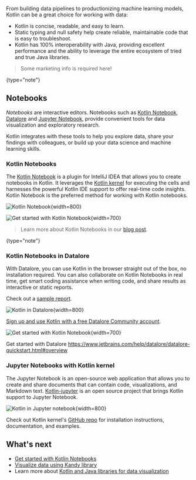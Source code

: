 [//]: # (title: Kotlin for data analysis)

From building data pipelines to productionizing machine learning models, Kotlin can be a great choice for 
working with data:
* Kotlin is concise, readable, and easy to learn.
* Static typing and null safety help create reliable, maintainable code that is easy to troubleshoot. 
* Kotlin has 100% interoperability with Java, providing excellent performance and the ability to leverage the entire ecosystem of tried and true Java libraries.

> Some marketing info is required here!
> 
{type="note"}

## Notebooks

_Notebooks_ are interactive editors. Notebooks such as [Kotlin Notebook](https://plugins.jetbrains.com/plugin/16340-kotlin-notebook),  [Datalore](http://jetbrains.com/datalore)
and [Jupyter Notebook](https://jupyter.org/), provide convenient tools for data visualization and exploratory research.

Kotlin integrates with these tools to help you explore data, share your findings with 
colleagues, or build up your data science and machine learning skills.

### Kotlin Notebooks

The [Kotlin Notebook](https://plugins.jetbrains.com/plugin/16340-kotlin-notebook) is a plugin for IntelliJ IDEA that
allows you to create notebooks in Kotlin. It leverages the [Kotlin kernel](#jupyter-notebooks-with-kotlin-kernel) for executing the
cells and harnesses the powerful Kotlin IDE support to offer real-time code insights. Kotlin Notebook is the preferred method
for working with Kotlin notebooks.

![Kotlin Notebook](kotlin-notebook.png){width=800}

![Get started with Kotlin Notebook](multiplatform-create-project-button.png){width=700}

> Learn more about Kotlin Notebooks in our [blog post](https://blog.jetbrains.com/kotlin/2023/07/introducing-kotlin-notebook/).
> 
{type="note"}

### Kotlin Notebooks in Datalore

With Datalore, you can use Kotlin in the browser straight out of the box, no installation required.
You can also collaborate on Kotlin Notebooks in real time,
get smart coding assistance when writing code, and share results as interactive or static reports.

Check out a [sample report](https://datalore.jetbrains.com/view/report/9YLrg20eesVX2cQu1FKLiZ).

![Kotlin in Datalore](kotlin-datalore.png){width=800}

[Sign up and use Kotlin with a free Datalore Community account](https://datalore.jetbrains.com/).

![Get started with Kotlin Notebook](multiplatform-create-project-button.png){width=700}

Get started with Datalore https://www.jetbrains.com/help/datalore/datalore-quickstart.html#overview

### Jupyter Notebooks with Kotlin kernel

The Jupyter Notebook is an open-source web application
that allows you to create and share documents that can contain code,
visualizations, and Markdown text. 
[Kotlin-jupyter](https://github.com/Kotlin/kotlin-jupyter) is an open source project that brings Kotlin 
support to Jupyter Notebook. 

![Kotlin in Jupyter notebook](kotlin-jupyter-kernel.png){width=800}

Check out Kotlin kernel's [GitHub repo](https://github.com/Kotlin/kotlin-jupyter) for installation 
instructions, documentation, and examples.

## What's next

* [Get started with Kotlin Notebooks]()
* [Visualize data using Kandy library]()
* Learn more about [Kotlin and Java libraries for data visualization](data-science-libraries.md)
